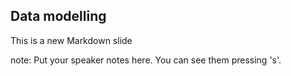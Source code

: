 ##  Data modelling

This is a new Markdown slide

note:
    Put your speaker notes here.
    You can see them pressing 's'.

